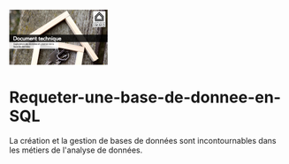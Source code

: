 ![entete](P3.png)
# Requeter-une-base-de-donnee-en-SQL
La création et la gestion de bases de données sont incontournables dans les métiers de l'analyse de données.
